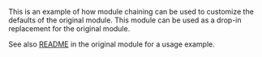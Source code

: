 This is an example of how module chaining can be used to customize the defaults of the original module. This module can be used as a drop-in replacement for the original module.

See also [README](../../README.md) in the original module for a usage example.
